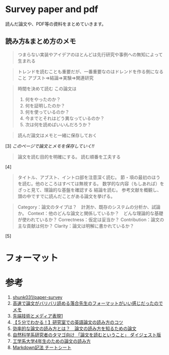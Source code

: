 # Survey paper and pdf
読んだ論文や、PDF等の資料をまとめていきます。
<!--
![代替テキスト](画像のURL)

>引用
-->
## 読み方&まとめ方のメモ


>つまらない実装やアイデアのほとんどは先行研究や事例への無知によって生まれる  

>トレンドを読むことも重要だが、一番重要なのはドレンドを作る側になること
 >アブスト=>結論=>実験=>関連研究  

 >時間を決めて読む
 >この論文は
 >1. 何をやったのか？
 >2. 何を証明したのか？
 >3. 何を使っているのか？
 >4. 今までとそれはどう異なっているのか？
 >5. 次は何を読めばいいんだろうか？

 >読んだ論文はメモと一緒に保存しておく  

 [3]
 *このページで論文とメモを保存していく!!*  


 >論文を読む目的を明確にする。
 >読む順番を工夫する

 [4]


 >タイトル、アブスト、イントロ部を注意深く読む。
 >節・項の最初のほうを読む。他のところはすべては無視する。
 >数学的な内容（もしあれば）をざっと見て、理論的な基盤を確認する
 >結論を読む。
 >参考文献を概観し、頭の中ですでに読んだことがある論文を挙げる。

 >Category：論文のタイプは？　計測か、既存のシステムの分析か、試論か。
 >Context：他のどんな論文と関係しているか？　どんな理論的な基礎が使われているか？
 >Correctness：仮定は妥当か？
 >Contribution：論文の主な貢献は何か？
 >Clarity：論文は明解に書かれているか？

 [5]

# フォーマット


# 参考  
 1. [shunk031/paper-survey](https://github.com/shunk031/paper-survey)  
 2. [高速で論文がバリバリ読める落合先生のフォーマットがいい感じだったのでメモ](http://lafrenze.hatenablog.com/entry/2015/08/04/120205)  
 3. [先端技術とメディア表現1](https://www.slideshare.net/Ochyai/1-ftma15)  
 4. [【５分でわかる！】研究室での英語論文の読み方のコツ](https://rabotiku-sato.com/entry/2016/11/29/020928/)
 5. [効率的な論文の読み方とは？　論文の読み方を知るための論文](https://hikaru1122.hatenadiary.jp/entry/ronbun-no-yomikata)
 6. [自然科学系研究者のタマゴ向け
 「論文を読むということ」
    ダイジェスト版](http://www.chem.waseda.ac.jp/koide/20160108.pdf)
  7. [工学系大学4年生のための論文の読み方](https://www.slideshare.net/ychtanaka/4-89034938)
  8. [Markdown記法 チートシート](https://qiita.com/Qiita/items/c686397e4a0f4f11683d)
